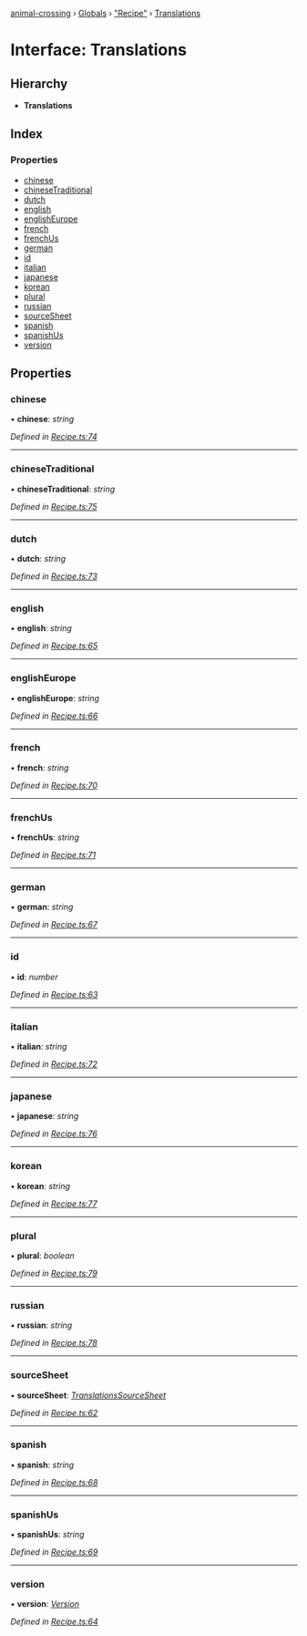 [animal-crossing](../README.md) › [Globals](../globals.md) › ["Recipe"](../modules/_recipe_.md) › [Translations](_recipe_.translations.md)

# Interface: Translations

## Hierarchy

* **Translations**

## Index

### Properties

* [chinese](_recipe_.translations.md#chinese)
* [chineseTraditional](_recipe_.translations.md#chinesetraditional)
* [dutch](_recipe_.translations.md#dutch)
* [english](_recipe_.translations.md#english)
* [englishEurope](_recipe_.translations.md#englisheurope)
* [french](_recipe_.translations.md#french)
* [frenchUs](_recipe_.translations.md#frenchus)
* [german](_recipe_.translations.md#german)
* [id](_recipe_.translations.md#id)
* [italian](_recipe_.translations.md#italian)
* [japanese](_recipe_.translations.md#japanese)
* [korean](_recipe_.translations.md#korean)
* [plural](_recipe_.translations.md#plural)
* [russian](_recipe_.translations.md#russian)
* [sourceSheet](_recipe_.translations.md#sourcesheet)
* [spanish](_recipe_.translations.md#spanish)
* [spanishUs](_recipe_.translations.md#spanishus)
* [version](_recipe_.translations.md#version)

## Properties

###  chinese

• **chinese**: *string*

*Defined in [Recipe.ts:74](https://github.com/Norviah/animal-crossing/blob/26c21f5/module/types/Recipe.ts#L74)*

___

###  chineseTraditional

• **chineseTraditional**: *string*

*Defined in [Recipe.ts:75](https://github.com/Norviah/animal-crossing/blob/26c21f5/module/types/Recipe.ts#L75)*

___

###  dutch

• **dutch**: *string*

*Defined in [Recipe.ts:73](https://github.com/Norviah/animal-crossing/blob/26c21f5/module/types/Recipe.ts#L73)*

___

###  english

• **english**: *string*

*Defined in [Recipe.ts:65](https://github.com/Norviah/animal-crossing/blob/26c21f5/module/types/Recipe.ts#L65)*

___

###  englishEurope

• **englishEurope**: *string*

*Defined in [Recipe.ts:66](https://github.com/Norviah/animal-crossing/blob/26c21f5/module/types/Recipe.ts#L66)*

___

###  french

• **french**: *string*

*Defined in [Recipe.ts:70](https://github.com/Norviah/animal-crossing/blob/26c21f5/module/types/Recipe.ts#L70)*

___

###  frenchUs

• **frenchUs**: *string*

*Defined in [Recipe.ts:71](https://github.com/Norviah/animal-crossing/blob/26c21f5/module/types/Recipe.ts#L71)*

___

###  german

• **german**: *string*

*Defined in [Recipe.ts:67](https://github.com/Norviah/animal-crossing/blob/26c21f5/module/types/Recipe.ts#L67)*

___

###  id

• **id**: *number*

*Defined in [Recipe.ts:63](https://github.com/Norviah/animal-crossing/blob/26c21f5/module/types/Recipe.ts#L63)*

___

###  italian

• **italian**: *string*

*Defined in [Recipe.ts:72](https://github.com/Norviah/animal-crossing/blob/26c21f5/module/types/Recipe.ts#L72)*

___

###  japanese

• **japanese**: *string*

*Defined in [Recipe.ts:76](https://github.com/Norviah/animal-crossing/blob/26c21f5/module/types/Recipe.ts#L76)*

___

###  korean

• **korean**: *string*

*Defined in [Recipe.ts:77](https://github.com/Norviah/animal-crossing/blob/26c21f5/module/types/Recipe.ts#L77)*

___

###  plural

• **plural**: *boolean*

*Defined in [Recipe.ts:79](https://github.com/Norviah/animal-crossing/blob/26c21f5/module/types/Recipe.ts#L79)*

___

###  russian

• **russian**: *string*

*Defined in [Recipe.ts:78](https://github.com/Norviah/animal-crossing/blob/26c21f5/module/types/Recipe.ts#L78)*

___

###  sourceSheet

• **sourceSheet**: *[TranslationsSourceSheet](../enums/_recipe_.translationssourcesheet.md)*

*Defined in [Recipe.ts:62](https://github.com/Norviah/animal-crossing/blob/26c21f5/module/types/Recipe.ts#L62)*

___

###  spanish

• **spanish**: *string*

*Defined in [Recipe.ts:68](https://github.com/Norviah/animal-crossing/blob/26c21f5/module/types/Recipe.ts#L68)*

___

###  spanishUs

• **spanishUs**: *string*

*Defined in [Recipe.ts:69](https://github.com/Norviah/animal-crossing/blob/26c21f5/module/types/Recipe.ts#L69)*

___

###  version

• **version**: *[Version](../enums/_recipe_.version.md)*

*Defined in [Recipe.ts:64](https://github.com/Norviah/animal-crossing/blob/26c21f5/module/types/Recipe.ts#L64)*

